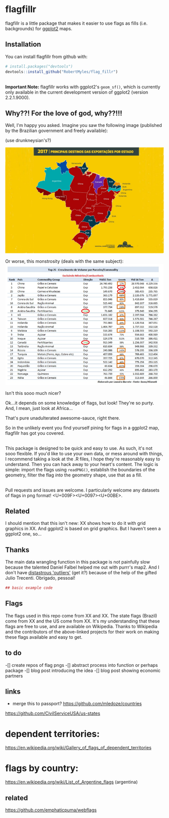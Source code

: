 
<!-- README.md is generated from README.Rmd. Please edit that file -->
flagfillr
=========

flagfillr is a little package that makes it easier to use flags as fills (i.e. backgrounds) for [ggplot2](https://github.com/tidyverse/ggplot2) maps.

Installation
------------

You can install flagfillr from github with:

``` r
# install.packages("devtools")
devtools::install_github("RobertMyles/flag_fillr")
```

<br> **Important Note:** flagfillr works with ggplot2's `geom_sf()`, which is currently only available in the current development version of ggplot2 (version 2.2.1.9000).

Why??! For the love of god, why??!!!
------------------------------------

Well, I'm happy you asked. Imagine you saw the following image (published by the Brazilian government and freely available):

(use drunkneysian's?)

![](mapaexportacoes.jpg)

Or worse, this monstrosity (deals with the same subject): ![](table.jpg)

Isn't this sooo much nicer?

Ok...it depends on some knowledge of flags, but look! They're so purty. And, I mean, just look at Africa...

That's pure unadulterated awesome-sauce, right there.

So in the unlikely event you find yourself pining for flags in a ggplot2 map, flagfillr has got you covered.

<br> This package is designed to be quick and easy to use. As such, it's not sooo flexible. If you'd like to use your own data, or mess around with things, I recommend taking a look at the .R files, I hope they're reasonably easy to understand. Then you can hack away to your heart's content. The logic is simple: import the flags using `readPNG()`, establish the boundaries of the geometry, filter the flag *into* the geometry shape, use that as a fill.

<br> Pull requests and issues are welcome. I particularly welcome any datasets of flags in png format! <f0><U+009F><U+0097><U+00BE>.

Related
-------

I should mention that this isn't new: XX shows how to do it with grid graphics in XX. And ggplot2 is based on grid graphics. But I haven't seen a ggplot2 one, so...

Thanks
------

The main data wrangling function in this package is not painfully slow because the talented Daniel Falbel helped me out with purrr's map2. And I don't have [distastrous 'outliers'](https://stackoverflow.com/questions/48366952/check-if-sf-geometry-is-contiguous-in-r) (get it?) because of the help of the gifted Julio Trecenti. Obrigado, pessoal!

``` r
## basic example code
```

Flags
-----

The flags used in this repo come from XX and XX. The state flags (Brazil) come from XX and the US come from XX. It's my understanding that these flags are free to use, and are available on Wikipedia. Thanks to Wikipedia and the contributors of the above-linked projects for their work on making these flags available and easy to get.

to do
-----

-\[\] create repos of flag pngs -\[\] abstract process into function or perhaps package -\[\] blog post introducing the idea -\[\] blog post showing economic partners

links
-----

-   merge this to passport? <https://github.com/mledoze/countries>

<https://github.com/CivilServiceUSA/us-states>

dependent territories:
======================

<https://en.wikipedia.org/wiki/Gallery_of_flags_of_dependent_territories>

flags by country:
=================

<https://en.wikipedia.org/wiki/List_of_Argentine_flags> (argentina)

related
-------

<https://github.com/emphaticpuma/webflags>
